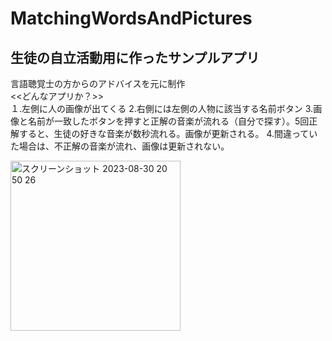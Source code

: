 # MatchingWordsAndPictures<br>
## 生徒の自立活動用に作ったサンプルアプリ<br>
言語聴覚士の方からのアドバイスを元に制作<br>
<<どんなアプリか？>><br>
１.左側に人の画像が出てくる
2.右側には左側の人物に該当する名前ボタン
3.画像と名前が一致したボタンを押すと正解の音楽が流れる（自分で探す）。5回正解すると、生徒の好きな音楽が数秒流れる。画像が更新される。
4.間違っていた場合は、不正解の音楽が流れ、画像は更新されない。


<img width="272" alt="スクリーンショット 2023-08-30 20 50 26" src="https://github.com/sasasan03/MatchingWordsAndPictures/assets/111943557/c1371795-2e37-480e-8b9f-c227515a6766">
